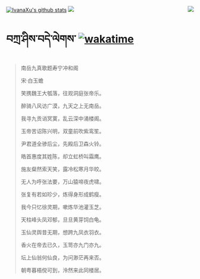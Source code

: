 [![IvanaXu's github stats](https://github-readme-stats.vercel.app/api?username=IvanaXu&show_icons=true&theme=vue-dark)](https://github.com/anuraghazra/github-readme-stats)
<img align="right" src="https://github-readme-stats.vercel.app/api/top-langs/?username=IvanaXu&langs_count=8&theme=graywhite" />
<img src="https://github-readme-stats.vercel.app/api/wakatime?username=IvanaXu&layout=compact&langs_count=8&theme=vue-dark&custom_title=Programming~Times/SinceJul.29.2021" />
# བཀྲ་ཤིས་བདེ་ལེགས་	[![wakatime](https://wakatime.com/badge/user/5043ee4a-e361-4607-9d47-d557f2005d05.svg)](https://wakatime.com/@5043ee4a-e361-4607-9d47-d557f2005d05)
> 南岳九真歌题寿宁冲和阁
>
> 宋·白玉蟾
>
> 笑携魏王大瓠落，往观洞庭张帝乐。
> 
> 醉骑八风访广漠，九天之上无南岳。
> 
> 我寻九贡诮冥寞，乱云深中涌楼阁。
> 
> 玉帝苦诏陈兴明，双童前吹紫鸾笙。
> 
> 尹君道全骖后尘，先殿后卫森火铃。
> 
> 皓首惠度其姓陈，却立虹桥叫霜鹰。
> 
> 施友粲然索天笑，露冷松寒月华皎。
> 
> 无人为呼张法要，万山猿啼夜虎啸。
> 
> 张复有若如珍少，炼得身形成鹤瘦。
> 
> 我今只忆徐灵期，嗽炼华池灌玉芝。
> 
> 天柱峰头凤邓郁，旦旦黄芽饲白龟。
> 
> 玉仙灵舆昔无期，想跨九凤衣羽衣。
> 
> 香火在帝去已久，玉笥亦九门亦九。
> 
> 坛上仙翁何仙良，为问渺茫再来否。
> 
> 朝粤暮梧傥可到，泠然来此同楼居。